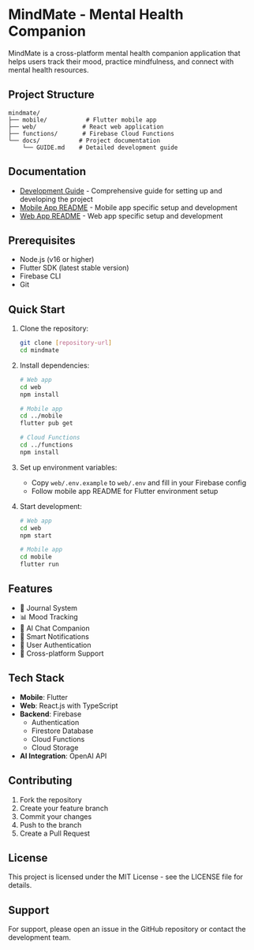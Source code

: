 # MindMate - Mental Health Companion

MindMate is a cross-platform mental health companion application that helps users track their mood, practice mindfulness, and connect with mental health resources.

## Project Structure

```
mindmate/
├── mobile/           # Flutter mobile app
├── web/             # React web application
├── functions/       # Firebase Cloud Functions
└── docs/           # Project documentation
    └── GUIDE.md    # Detailed development guide
```

## Documentation

- [Development Guide](./docs/GUIDE.md) - Comprehensive guide for setting up and developing the project
- [Mobile App README](./mobile/README.md) - Mobile app specific setup and development
- [Web App README](./web/README.md) - Web app specific setup and development

## Prerequisites

- Node.js (v16 or higher)
- Flutter SDK (latest stable version)
- Firebase CLI
- Git

## Quick Start

1. Clone the repository:
   ```bash
   git clone [repository-url]
   cd mindmate
   ```

2. Install dependencies:
   ```bash
   # Web app
   cd web
   npm install

   # Mobile app
   cd ../mobile
   flutter pub get

   # Cloud Functions
   cd ../functions
   npm install
   ```

3. Set up environment variables:
   - Copy `web/.env.example` to `web/.env` and fill in your Firebase config
   - Follow mobile app README for Flutter environment setup

4. Start development:
   ```bash
   # Web app
   cd web
   npm start

   # Mobile app
   cd mobile
   flutter run
   ```

## Features

- 📝 Journal System
- 📊 Mood Tracking
- 💬 AI Chat Companion
- 🔔 Smart Notifications
- 🔐 User Authentication
- 📱 Cross-platform Support

## Tech Stack

- **Mobile**: Flutter
- **Web**: React.js with TypeScript
- **Backend**: Firebase
  - Authentication
  - Firestore Database
  - Cloud Functions
  - Cloud Storage
- **AI Integration**: OpenAI API

## Contributing

1. Fork the repository
2. Create your feature branch
3. Commit your changes
4. Push to the branch
5. Create a Pull Request

## License

This project is licensed under the MIT License - see the LICENSE file for details.

## Support

For support, please open an issue in the GitHub repository or contact the development team. 